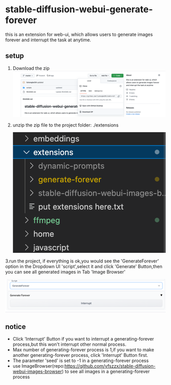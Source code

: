 # stable-diffusion-webui-generate-forever

this is an extension for web-ui, which allows users to generate images forever and interrupt the task at anytime.

## setup

1. Download the zip![pic1](./READMEimgs/pic1.png)

2. unzip the zip file to the project folder: ./extensions

   ![pic2](./READMEimgs/pic2.png)

3.run the project, if everything is ok,you would see the 'GenerateForever' option in the Dropdown UI 'script',select it and click 'Generate' Button,then you can see all generated images in Tab 'Image Browser'

![pic3](./READMEimgs/pic3.png)

## notice

- Click 'Interrupt' Button if you want to interrupt a generating-forever process,but this won't interrupt other normal process.
- Max number of generating-forever process is 1,if you want to make another generating-forever process, click 'Interrupt' Button first.
- The parameter 'seed' is set to -1 in a  generating-forever process
- use ImageBrowser(repo:https://github.com/yfszzx/stable-diffusion-webui-images-browser) to see all images in a generating-forever process
